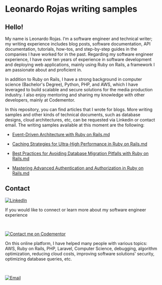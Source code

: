# Leonardo Rojas writing samples

## Hello!

My name is Leonardo Rojas. I’m a software engineer and technical writer; my writing experience includes blog posts, software documentation, API documentation, tutorials, how-tos, and step-by-step guides in the companies I have worked for in the past. Regarding my software engineer experience, I have over ten years of experience in software development and deploying web applications, mainly using Ruby on Rails, a framework I am passionate about and proficient in.

In addition to Ruby on Rails, I have a strong background in computer science (Bachelor's Degree), Python, PHP, and AWS, which I have leveraged to build scalable and secure solutions for the media production industry. I also enjoy mentoring and sharing my knowledge with other developers, mainly at Codementor.

In this repository, you can find articles that I wrote for blogs. More writing samples and other kinds of technical documents, such as database designs, cloud architectures, etc, can be requested via Linkedin or contact email. The writing samples available at this moment are the following:

- [Event-Driven Architecture with Ruby on Rails.md](<Event-Driven Architecture with Ruby on Rails.md>)

- [Caching Strategies for Ultra-High Performance in Ruby on Rails.md](<Caching Strategies for Ultra-High Performance in Ruby on Rails.md>)
  
- [Best Practices for Avoiding Database Migration Pitfalls with Ruby on Rails.md](<Best Practices for Avoiding Database Migration Pitfalls with Ruby on Rails.md>)

- [Mastering Advanced Authentication and Authorization in Ruby on Rails.md](<Mastering Advanced Authentication and Authorization in Ruby on Rails.md>) 

## Contact

[![LinkedIn](https://img.shields.io/badge/LinkedIn-Leonardo_Rojas-0077B5?style=for-the-badge&logo=linkedin&logoColor=white&labelColor=101010)](https://www.linkedin.com/in/leonardo-rojas-b762248a/)

If you would like to connect or learn more about my software engineer experience

<br/>


[![Contact me on Codementor](https://www.codementor.io/m-badges/leonardorojas/find-me-on-cm-b.svg)](https://www.codementor.io/@leonardorojas?refer=badge)

On this online platform, I have helped many people with various topics: AWS, Ruby on Rails, PHP, Laravel, Computer Science, debugging, algorithm optimization, reducing cloud costs, improving software solutions' security, optimizing database queries, etc.

<br/>

[![Email](https://img.shields.io/badge/Email-lerojasrojas@gmail.com-D14836?style=for-the-badge&logo=gmail&logoColor=white&labelColor=101010)](mailto:lerojasrojas@gmail.com)

